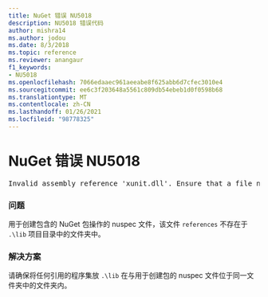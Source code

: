 ```yaml
---
title: NuGet 错误 NU5018
description: NU5018 错误代码
author: mishra14
ms.author: jodou
ms.date: 8/3/2018
ms.topic: reference
ms.reviewer: anangaur
f1_keywords:
- NU5018
ms.openlocfilehash: 7066edaaec961aeeabe8f625abb6d7cfec3010e4
ms.sourcegitcommit: ee6c3f203648a5561c809db54ebeb1d0f0598b68
ms.translationtype: MT
ms.contentlocale: zh-CN
ms.lasthandoff: 01/26/2021
ms.locfileid: "98778325"
---
```

# <a name="nuget-error-nu5018"></a>NuGet 错误 NU5018
<pre>Invalid assembly reference 'xunit.dll'. Ensure that a file named 'xunit.dll' exists in the lib directory.</pre>

### <a name="issue"></a>问题

用于创建包含的 NuGet 包操作的 nuspec 文件，该文件 `references` 不存在于 `.\lib` 项目目录中的文件夹中。


### <a name="solution"></a>解决方案

请确保将任何引用的程序集放 `.\lib` 在与用于创建包的 nuspec 文件位于同一文件夹中的文件夹内。

